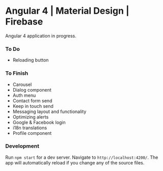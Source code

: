# Angular 4 | Material Design | Firebase

<p>Angular 4 application in progress.</p>

### To Do
* Reloading button

### To Finish
* Carousel
* Dialog component
* Auth menu
* Contact form send
* Keep in touch send
* Messaging layout and functionality
* Optimizing alerts
* Google & Facebook login
* i18n translations
* Profile component

### Development

Run `npm start` for a dev server. Navigate to `http://localhost:4200/`. The app will automatically reload if you change any of the source files.
